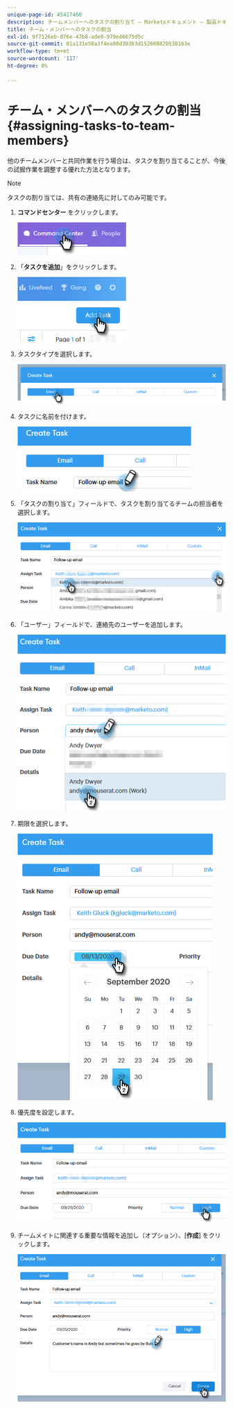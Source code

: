 ```yaml
---
unique-page-id: 45417460
description: チームメンバーへのタスクの割り当て — Marketoドキュメント — 製品ドキュメント
title: チーム・メンバーへのタスクの割当
exl-id: 9f7126eb-076e-47b8-ade0-979e46675d5c
source-git-commit: 01a131e58a3f4ea80d30363d152608820530163e
workflow-type: tm+mt
source-wordcount: '117'
ht-degree: 0%

---
```


# チーム・メンバーへのタスクの割当 {#assigning-tasks-to-team-members}

他のチームメンバーと共同作業を行う場合は、タスクを割り当てることが、今後の試掘作業を調整する優れた方法となります。

>[!NOTE]
>
>タスクの割り当ては、共有の連絡先に対してのみ可能です。

1. **コマンドセンター** をクリックします。

   ![](assets/one-1.png)

1. 「**タスクを追加**」をクリックします。

   ![](assets/two-1.png)

1. タスクタイプを選択します。

   ![](assets/three-1.png)

1. タスクに名前を付けます。

   ![](assets/four-1.png)

1. 「タスクの割り当て」フィールドで、タスクを割り当てるチームの担当者を選択します。

   ![](assets/five.png)

1. 「ユーザー」フィールドで、連絡先のユーザーを追加します。

   ![](assets/six.png)

1. 期限を選択します。

   ![](assets/seven.png)

1. 優先度を設定します。

   ![](assets/eight.png)

1. チームメイトに関連する重要な情報を追加し（オプション）、[**作成**] をクリックします。

   ![](assets/nine.png)
